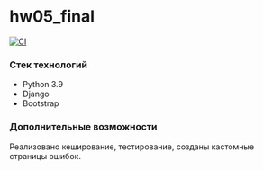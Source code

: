 # hw05_final

[![CI](https://github.com/yandex-praktikum/hw05_final/actions/workflows/python-app.yml/badge.svg?branch=master)](https://github.com/yandex-praktikum/hw05_final/actions/workflows/python-app.yml)

### Стек технологий 

* Python 3.9
* Django
* Bootstrap

### Дополнительные возможности

Реализовано кеширование, тестирование, созданы кастомные страницы ошибок.
